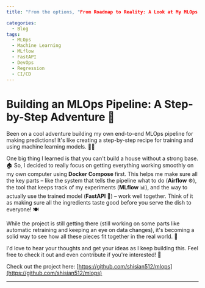 ```yaml
---
title: "From the options, "From Roadmap to Reality: A Look at My MLOps Project's Key Learnings"

categories:
  - Blog
tags:
  - MLOps
  - Machine Learning
  - MLflow
  - FastAPI
  - DevOps
  - Regression
  - CI/CD
---
```


# Building an MLOps Pipeline: A Step-by-Step Adventure 🚀

Been on a cool adventure building my own end-to-end MLOps pipeline for making predictions! It's like creating a step-by-step recipe for training and using machine learning models. 🧑‍🍳

One big thing I learned is that you can't build a house without a strong base. 🏠 So, I decided to really focus on getting everything working smoothly on my own computer using **Docker Compose** first. This helps me make sure all the key parts – like the system that tells the pipeline what to do (**Airflow** ⚙️), the tool that keeps track of my experiments (**MLflow** 📊), and the way to actually use the trained model (**FastAPI** 🚀) – work well together. Think of it as making sure all the ingredients taste good before you serve the dish to everyone! 🍽️

While the project is still getting there (still working on some parts like automatic retraining and keeping an eye on data changes), it's becoming a solid way to see how all these pieces fit together in the real world. 🧩

I'd love to hear your thoughts and get your ideas as I keep building this. Feel free to check it out and even contribute if you're interested! 🙏

Check out the project here: [https://github.com/shisian512/mlops](https://github.com/shisian512/mlops)

---
